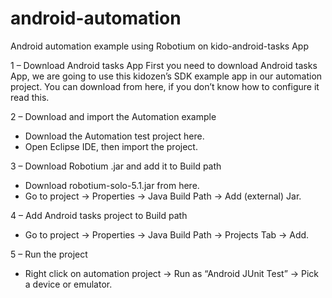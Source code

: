 android-automation
==================

Android automation example using Robotium on kido-android-tasks App

1 – Download Android tasks App
First you need to download Android tasks App, we are going to use this kidozen’s SDK example app in our automation project.
You can download from here, if you don’t know how to configure it read this.

2 – Download and import the Automation example

- Download the Automation test project here.
- Open Eclipse IDE, then import the project.

3 – Download Robotium .jar and add it to Build path

- Download robotium-solo-5.1.jar from here.
- Go to project -> Properties -> Java Build Path -> Add (external) Jar.

4 – Add Android tasks project to Build path

- Go to project -> Properties -> Java Build Path -> Projects Tab -> Add.

5 – Run the project

- Right click on automation project -> Run as “Android JUnit Test” -> Pick a device or emulator.
